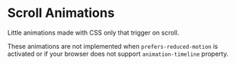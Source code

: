 # Scroll Animations

Little animations made with CSS only that trigger on scroll.

These animations are not implemented when `prefers-reduced-motion` is activated or if your browser does not support `animation-timeline` property.

